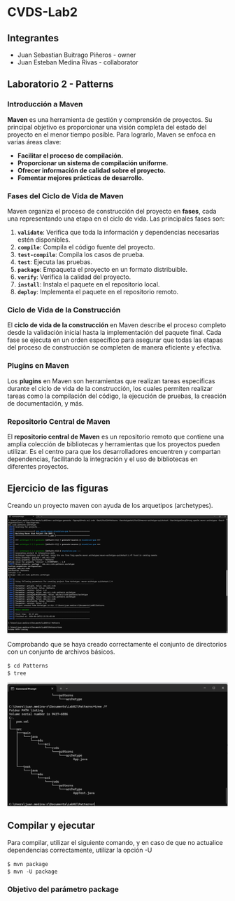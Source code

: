 # CVDS-Lab2

## Integrantes
- Juan Sebastian Buitrago Piñeros - owner
- Juan Esteban Medina Rivas - collaborator

## Laboratorio 2 - Patterns

### Introducción a Maven

**Maven** es una herramienta de gestión y comprensión de proyectos. Su principal objetivo es proporcionar una visión completa del estado del proyecto en el menor tiempo posible. Para lograrlo, Maven se enfoca en varias áreas clave:

- **Facilitar el proceso de compilación.**
- **Proporcionar un sistema de compilación uniforme.**
- **Ofrecer información de calidad sobre el proyecto.**
- **Fomentar mejores prácticas de desarrollo.**

### Fases del Ciclo de Vida de Maven

Maven organiza el proceso de construcción del proyecto en **fases**, cada una representando una etapa en el ciclo de vida. Las principales fases son:

1. **`validate`**: Verifica que toda la información y dependencias necesarias estén disponibles.
2. **`compile`**: Compila el código fuente del proyecto.
3. **`test-compile`**: Compila los casos de prueba.
4. **`test`**: Ejecuta las pruebas.
5. **`package`**: Empaqueta el proyecto en un formato distribuible.
6. **`verify`**: Verifica la calidad del proyecto.
7. **`install`**: Instala el paquete en el repositorio local.
8. **`deploy`**: Implementa el paquete en el repositorio remoto.

### Ciclo de Vida de la Construcción

El **ciclo de vida de la construcción** en Maven describe el proceso completo desde la validación inicial hasta la implementación del paquete final. Cada fase se ejecuta en un orden específico para asegurar que todas las etapas del proceso de construcción se completen de manera eficiente y efectiva.

### Plugins en Maven

Los **plugins** en Maven son herramientas que realizan tareas específicas durante el ciclo de vida de la construcción, los cuales permiten realizar tareas como la compilación del código, la ejecución de pruebas, la creación de documentación, y más.

### Repositorio Central de Maven

El **repositorio central de Maven** es un repositorio remoto que contiene una amplia colección de bibliotecas y herramientas que los proyectos pueden utilizar. Es el centro para que los desarrolladores encuentren y compartan dependencias, facilitando la integración y el uso de bibliotecas en diferentes proyectos.


## Ejercicio de las figuras

Creando un proyecto maven con ayuda de los arquetipos (archetypes).

![creatingProject](img/creatingProject.png)

Comprobando que se haya creado correctamente el conjunto de directorios con un conjunto de archivos básicos.

`$ cd Patterns` \
`$ tree`

![directoryTree](img/directoryTree.png)


## Compilar y ejecutar

Para compilar, utilizar el siguiente comando, y en caso de que no actualice dependencias correctamente, utilizar la opción -U

 `$ mvn package` \
 `$ mvn -U package`

### Objetivo del parámetro **package**

